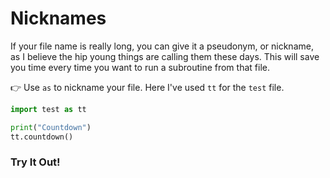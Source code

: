 # Nicknames

If your file name is really long, you can give it a pseudonym, or nickname, as I believe the hip young things are calling them these days.  This will save you time every time you want to run a subroutine from that file.

👉 Use `as` to nickname your file. Here I've used `tt` for the `test` file. 

```python
import test as tt

print("Countdown")
tt.countdown()
```

### Try It Out!